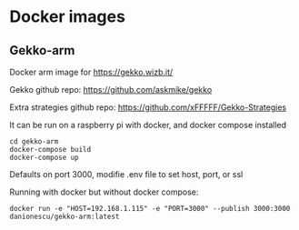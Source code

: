 # Docker images

## Gekko-arm

Docker arm image for https://gekko.wizb.it/

Gekko github repo: https://github.com/askmike/gekko

Extra strategies github repo: https://github.com/xFFFFF/Gekko-Strategies

It can be run on a raspberry pi with docker, and docker compose installed

````
cd gekko-arm
docker-compose build
docker-compose up
````

Defaults on port 3000, modifie .env file to set host, port, or ssl

Running with docker but without docker compose:

````
docker run -e "HOST=192.168.1.115" -e "PORT=3000" --publish 3000:3000 danionescu/gekko-arm:latest
````